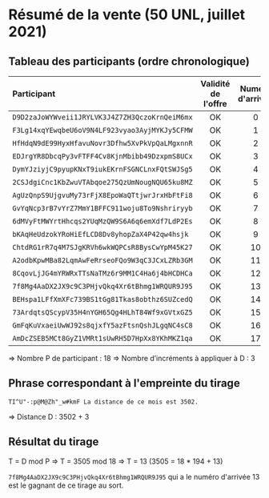 # Résumé de la vente (50 UNL, juillet 2021)

## Tableau des participants (ordre chronologique)

| Participant  | Validité de l'offre | Numéro d'arrivée | Demande d’incrément
| :----------  | :-----------------: | :------------: | :------------: |
|  `D9D2zaJoWYWveii1JRYLVK3J4Z7ZH3QczoKrnQeiM6mx` |         OK          |    0   |    +1
|  `F3Lg14xqYEwqbeU6oV9N4LF923vyao3AyjMYKJy5CFMW` |         OK          |    1   |    +1
|  `HfHdqN9dE99HyxHfavuNovr3Dfhw5XvPkVpQaLMgxnnR` |         OK          |    2   |    0
|  `EDJrgYR8DbcqPy3vFTFF4Cv8KjnMbibb49DzxpmS8UCx` |         OK          |    3   |    0
|  `DymYJziyjC9pyupKNxT9iukEKrnFSGNCLnxFQtSWJSg5` |         OK          |    4   |    0
|  `2CSJdgiCnc1KbZwuVTAbqoe275QzUmNougNQU65ku8MZ` |         OK          |    5   |    0
|  `AgUzQnpS9UjgvuMy73rFjX8EpoWaQTtjwrJrxHbFtFi8` |         OK          |    6   |    0
|  `GvYqNcp3rB7vYrZ7MmY1BFFC911woju8To9Nshriryyb` |         OK          |    7   |    0
|  `6dMVyFtMWYrtHhcqs2YUqMzQW9S6A6q6emXdf7LdP2Es` |         OK          |    8   |    0
|  `bKAqHeUdzokYRoHiEfLCD8Dv8yhopZaX4P42qw4hsjk` |         OK          |    9   |    0
|  `ChtdRG1rR7q4M7SJgKRVh6wkWQPCsR8BysCwYpM45K27` |         OK          |    10   |    0
|  `A2odbKpwMBa82LqmAwFeRrseoFQo9W3qC3JCxLZRb3GM` |         OK          |    11   |    0
|  `8CqovLjJG4mYRWRxTTsNaTMz6r9MM1C4Ha6j4bHCDHCa` |         OK          |    12   |    0
|  `7f8Mg4AaDX2JX9c9C3PHjvQkq4Xr6tBhmg1WRQUR9J95` |         OK          |    13   |    0
|  `BEHspa1LFfXmXFc739BS1tGg81Tkas8obthz6SUZcedQ` |         OK          |    14   |    0
|  `73ArdqtsQScypV35H4nYGH65Qg4HLhT84Wf9xGVtxGZ5` |         OK          |    15   |    +1
|  `GmFqKuVxaeiUwWJ92s8qjxfY5azFtsnQshJLgqNC4sC8` |         OK          |    16   |    0
|  `AmDcZSEB5MCt8GyZ1VMRt1sUwRH5D7HpXx8YKhMKZ1qa` |         OK          |    17   |    0

⇒ Nombre P de participant : 18
⇒ Nombre d’incréments à appliquer à D : 3

## Phrase correspondant à l'empreinte du tirage

```
TI^U"-:p@M@Zh"_w#kmF La distance de ce mois est 3502.
```

⇒ Distance D : 3502 + 3

## Résultat du tirage

T = D mod P
⇒ T = 3505 mod 18
⇒ T = 13
(3505 = 18 * 194 + 13)

`7f8Mg4AaDX2JX9c9C3PHjvQkq4Xr6tBhmg1WRQUR9J95` qui a le numéro d'arrivée 13 est le gagnant de ce tirage au sort.